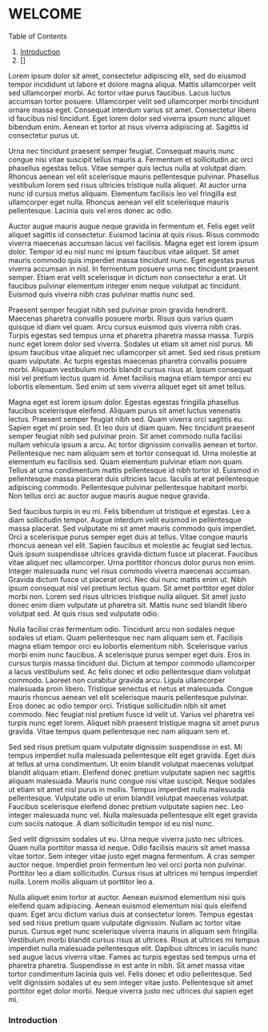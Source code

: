 # WELCOME

Table of Contents
1. [Introduction](#introduction)
2. []

Lorem ipsum dolor sit amet, consectetur adipiscing elit, sed do eiusmod tempor incididunt ut labore et dolore magna aliqua. Mattis ullamcorper velit sed ullamcorper morbi. Ac tortor vitae purus faucibus. Lacus luctus accumsan tortor posuere. Ullamcorper velit sed ullamcorper morbi tincidunt ornare massa eget. Consequat interdum varius sit amet. Consectetur libero id faucibus nisl tincidunt. Eget lorem dolor sed viverra ipsum nunc aliquet bibendum enim. Aenean et tortor at risus viverra adipiscing at. Sagittis id consectetur purus ut.

Urna nec tincidunt praesent semper feugiat. Consequat mauris nunc congue nisi vitae suscipit tellus mauris a. Fermentum et sollicitudin ac orci phasellus egestas tellus. Vitae semper quis lectus nulla at volutpat diam. Rhoncus aenean vel elit scelerisque mauris pellentesque pulvinar. Phasellus vestibulum lorem sed risus ultricies tristique nulla aliquet. At auctor urna nunc id cursus metus aliquam. Elementum facilisis leo vel fringilla est ullamcorper eget nulla. Rhoncus aenean vel elit scelerisque mauris pellentesque. Lacinia quis vel eros donec ac odio.

Auctor augue mauris augue neque gravida in fermentum et. Felis eget velit aliquet sagittis id consectetur. Euismod lacinia at quis risus. Risus commodo viverra maecenas accumsan lacus vel facilisis. Magna eget est lorem ipsum dolor. Tempor id eu nisl nunc mi ipsum faucibus vitae aliquet. Sit amet mauris commodo quis imperdiet massa tincidunt nunc. Eget egestas purus viverra accumsan in nisl. In fermentum posuere urna nec tincidunt praesent semper. Etiam erat velit scelerisque in dictum non consectetur a erat. Ut faucibus pulvinar elementum integer enim neque volutpat ac tincidunt. Euismod quis viverra nibh cras pulvinar mattis nunc sed.

Praesent semper feugiat nibh sed pulvinar proin gravida hendrerit. Maecenas pharetra convallis posuere morbi. Risus quis varius quam quisque id diam vel quam. Arcu cursus euismod quis viverra nibh cras. Turpis egestas sed tempus urna et pharetra pharetra massa massa. Turpis nunc eget lorem dolor sed viverra. Sodales ut etiam sit amet nisl purus. Mi ipsum faucibus vitae aliquet nec ullamcorper sit amet. Sed sed risus pretium quam vulputate. Ac turpis egestas maecenas pharetra convallis posuere morbi. Aliquam vestibulum morbi blandit cursus risus at. Ipsum consequat nisl vel pretium lectus quam id. Amet facilisis magna etiam tempor orci eu lobortis elementum. Sed enim ut sem viverra aliquet eget sit amet tellus.

Magna eget est lorem ipsum dolor. Egestas egestas fringilla phasellus faucibus scelerisque eleifend. Aliquam purus sit amet luctus venenatis lectus. Praesent semper feugiat nibh sed. Quam viverra orci sagittis eu. Sapien eget mi proin sed. Et leo duis ut diam quam. Nec tincidunt praesent semper feugiat nibh sed pulvinar proin. Sit amet commodo nulla facilisi nullam vehicula ipsum a arcu. Ac tortor dignissim convallis aenean et tortor. Pellentesque nec nam aliquam sem et tortor consequat id. Urna molestie at elementum eu facilisis sed. Quam elementum pulvinar etiam non quam. Tellus at urna condimentum mattis pellentesque id nibh tortor id. Euismod in pellentesque massa placerat duis ultricies lacus. Iaculis at erat pellentesque adipiscing commodo. Pellentesque pulvinar pellentesque habitant morbi. Non tellus orci ac auctor augue mauris augue neque gravida.

Sed faucibus turpis in eu mi. Felis bibendum ut tristique et egestas. Leo a diam sollicitudin tempor. Augue interdum velit euismod in pellentesque massa placerat. Sed vulputate mi sit amet mauris commodo quis imperdiet. Orci a scelerisque purus semper eget duis at tellus. Vitae congue mauris rhoncus aenean vel elit. Sapien faucibus et molestie ac feugiat sed lectus. Quis ipsum suspendisse ultrices gravida dictum fusce ut placerat. Faucibus vitae aliquet nec ullamcorper. Urna porttitor rhoncus dolor purus non enim. Integer malesuada nunc vel risus commodo viverra maecenas accumsan. Gravida dictum fusce ut placerat orci. Nec dui nunc mattis enim ut. Nibh ipsum consequat nisl vel pretium lectus quam. Sit amet porttitor eget dolor morbi non. Lorem sed risus ultricies tristique nulla aliquet. Sit amet justo donec enim diam vulputate ut pharetra sit. Mattis nunc sed blandit libero volutpat sed. At quis risus sed vulputate odio.

Nulla facilisi cras fermentum odio. Tincidunt arcu non sodales neque sodales ut etiam. Quam pellentesque nec nam aliquam sem et. Facilisis magna etiam tempor orci eu lobortis elementum nibh. Scelerisque varius morbi enim nunc faucibus. A scelerisque purus semper eget duis. Eros in cursus turpis massa tincidunt dui. Dictum at tempor commodo ullamcorper a lacus vestibulum sed. Ac felis donec et odio pellentesque diam volutpat commodo. Laoreet non curabitur gravida arcu. Ligula ullamcorper malesuada proin libero. Tristique senectus et netus et malesuada. Congue mauris rhoncus aenean vel elit scelerisque mauris pellentesque pulvinar. Eros donec ac odio tempor orci. Tristique sollicitudin nibh sit amet commodo. Nec feugiat nisl pretium fusce id velit ut. Varius vel pharetra vel turpis nunc eget lorem. Aliquet nibh praesent tristique magna sit amet purus gravida. Vitae tempus quam pellentesque nec nam aliquam sem et.

Sed sed risus pretium quam vulputate dignissim suspendisse in est. Mi tempus imperdiet nulla malesuada pellentesque elit eget gravida. Eget duis at tellus at urna condimentum. Ut enim blandit volutpat maecenas volutpat blandit aliquam etiam. Eleifend donec pretium vulputate sapien nec sagittis aliquam malesuada. Mauris nunc congue nisi vitae suscipit. Neque sodales ut etiam sit amet nisl purus in mollis. Tempus imperdiet nulla malesuada pellentesque. Vulputate odio ut enim blandit volutpat maecenas volutpat. Faucibus scelerisque eleifend donec pretium vulputate sapien nec. Leo integer malesuada nunc vel. Nulla malesuada pellentesque elit eget gravida cum sociis natoque. A diam sollicitudin tempor id eu nisl nunc.

Sed velit dignissim sodales ut eu. Urna neque viverra justo nec ultrices. Quam nulla porttitor massa id neque. Odio facilisis mauris sit amet massa vitae tortor. Sem integer vitae justo eget magna fermentum. A cras semper auctor neque. Imperdiet proin fermentum leo vel orci porta non pulvinar. Porttitor leo a diam sollicitudin. Cursus risus at ultrices mi tempus imperdiet nulla. Lorem mollis aliquam ut porttitor leo a.

Nulla aliquet enim tortor at auctor. Aenean euismod elementum nisi quis eleifend quam adipiscing. Aenean euismod elementum nisi quis eleifend quam. Eget arcu dictum varius duis at consectetur lorem. Tempus egestas sed sed risus pretium quam vulputate dignissim. Nullam ac tortor vitae purus. Cursus eget nunc scelerisque viverra mauris in aliquam sem fringilla. Vestibulum morbi blandit cursus risus at ultrices. Risus at ultrices mi tempus imperdiet nulla malesuada pellentesque elit. Dapibus ultrices in iaculis nunc sed augue lacus viverra vitae. Fames ac turpis egestas sed tempus urna et pharetra pharetra. Suspendisse in est ante in nibh. Sit amet massa vitae tortor condimentum lacinia quis vel. Felis donec et odio pellentesque. Sed velit dignissim sodales ut eu sem integer vitae justo. Pellentesque sit amet porttitor eget dolor morbi. Neque viverra justo nec ultrices dui sapien eget mi.

### Introduction
